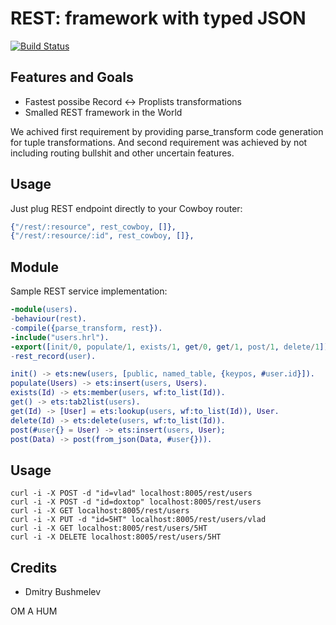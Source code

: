 REST: framework with typed JSON
===============================

[![Build Status](https://travis-ci.org/synrc/rest.svg?branch=master)](https://travis-ci.org/synrc/rest)

Features and Goals
------------------

* Fastest possibe Record <-> Proplists transformations
* Smalled REST framework in the World

We achived first requirement by providing parse_transform code generation for tuple transformations. And second requirement was achieved by not including routing bullshit and other uncertain features.

Usage
-----

Just plug REST endpoint directly to your Cowboy router:

```erlang
{"/rest/:resource", rest_cowboy, []},
{"/rest/:resource/:id", rest_cowboy, []},
```

Module
------

Sample REST service implementation:

```erlang
-module(users).
-behaviour(rest).
-compile({parse_transform, rest}).
-include("users.hrl").
-export([init/0, populate/1, exists/1, get/0, get/1, post/1, delete/1]).
-rest_record(user).

init() -> ets:new(users, [public, named_table, {keypos, #user.id}]).
populate(Users) -> ets:insert(users, Users).
exists(Id) -> ets:member(users, wf:to_list(Id)).
get() -> ets:tab2list(users).
get(Id) -> [User] = ets:lookup(users, wf:to_list(Id)), User.
delete(Id) -> ets:delete(users, wf:to_list(Id)).
post(#user{} = User) -> ets:insert(users, User);
post(Data) -> post(from_json(Data, #user{})).
```

Usage
-----

    curl -i -X POST -d "id=vlad" localhost:8005/rest/users
    curl -i -X POST -d "id=doxtop" localhost:8005/rest/users
    curl -i -X GET localhost:8005/rest/users
    curl -i -X PUT -d "id=5HT" localhost:8005/rest/users/vlad
    curl -i -X GET localhost:8005/rest/users/5HT
    curl -i -X DELETE localhost:8005/rest/users/5HT

Credits
-------

* Dmitry Bushmelev

OM A HUM
